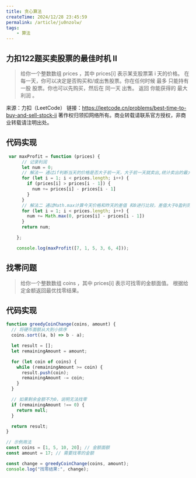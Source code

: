 ```yaml
---
title: 贪心算法 
createTime: 2024/12/28 23:45:59
permalink: /article/ju0nzolw/
tags:
    - 算法
---
```


## 力扣122题买卖股票的最佳时机 II


> 给你一个整数数组 prices ，其中 prices[i] 表示某支股票第 i 天的价格。
在每一天，你可以决定是否购买和/或出售股票。你在任何时候 最多 只能持有 一股 股票。你也可以先购买，然后在 同一天 出售。
> 返回 你能获得的 最大 利润 。

来源：力扣（LeetCode）
链接：https://leetcode.cn/problems/best-time-to-buy-and-sell-stock-ii
著作权归领扣网络所有。商业转载请联系官方授权，非商业转载请注明出处。

## 代码实现
```js
 var maxProfit = function (prices) {
      // 记录利润
      let num = 0;
      // 解法一 通过if判断当天的价格是否大于前一天，大于前一天就卖出,统计卖出的最大利润
      for (let i = 1; i < prices.length; i++) {
        if (prices[i] > prices[i - 1]) {
          num += prices[i] - prices[i - 1]
        }
      }
      // 解法二 通过Math.max计算今天价格和昨天的差值 和0进行比较，差值大于0盈利则返回相加，小于0则亏损收益加0
      for (let i = 1; i < prices.length; i++) {
        num += Math.max(0, prices[i] - prices[i - 1])
      }
      return num;

    };

    console.log(maxProfit([7, 1, 5, 3, 6, 4]));
```


## 找零问题


> 给你一个整数数组 coins ，其中 prices[i] 表示可找零的金额面值。
> 根据给定金额返回最优找零结果。

## 代码实现

```js
function greedyCoinChange(coins, amount) {
  // 将硬币面额从大到小排序
  coins.sort((a, b) => b - a);

  let result = [];
  let remainingAmount = amount;

  for (let coin of coins) {
    while (remainingAmount >= coin) {
      result.push(coin);
      remainingAmount -= coin;
    }
  }

  // 如果剩余金额不为0，说明无法找零
  if (remainingAmount !== 0) {
    return null;
  }

  return result;
}

// 示例用法
const coins = [1, 5, 10, 20]; // 金额面额
const amount = 17; // 需要找零的金额

const change = greedyCoinChange(coins, amount);
console.log("找零结果:", change);
```